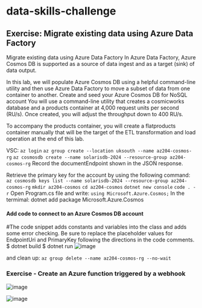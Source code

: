 # data-skills-challenge

## Exercise: Migrate existing data using Azure Data Factory

Migrate existing data using Azure Data Factory
In Azure Data Factory, Azure Cosmos DB is supported as a source of data ingest and as a target (sink) of data output.

In this lab, we will populate Azure Cosmos DB using a helpful command-line utility and then use Azure Data Factory to move a subset of data from one container to another.
Create and seed your Azure Cosmos DB for NoSQL account
You will use a command-line utility that creates a cosmicworks database and a products container at 4,000 request units per second (RU/s). Once created, you will adjust the throughput down to 400 RU/s.

To accompany the products container, you will create a flatproducts container manually that will be the target of the ETL transformation and load operation at the end of this lab.

VSC: `az login`
`az group create --location uksouth --name az204-cosmos-rg`
`az cosmosdb create --name solarisdb-2024 --resource-group az204-cosmos-rg`
Record the documentEndpoint shown in the JSON response.

Retrieve the primary key for the account by using the following command:
`az cosmosdb keys list --name solarisdb-2024 --resource-group az204-cosmos-rg`
`mkdir az204-cosmos`
`cd az204-cosmos`
`dotnet new console`
`code . -r`
Open Program.cs file and write: `using Microsoft.Azure.Cosmos;`
In the termimal:
dotnet add package Microsoft.Azure.Cosmos

#### Add code to connect to an Azure Cosmos DB account
#The code snippet adds constants and variables into the class and adds some error checking. Be sure to replace the placeholder values for EndpointUri and PrimaryKey following the directions in the code comments.
$ dotnet build
$ dotnet run 
![image](https://github.com/ZCHAnalytics/data-skills-challenge/assets/146954022/580b6f74-2cf7-4c99-b9c3-2554bc263c7a)

and clean up:
`az group delete --name az204-cosmos-rg --no-wait`

### Exercise - Create an Azure function triggered by a webhook
![image](https://github.com/ZCHAnalytics/data-skills-challenge/assets/146954022/7f86ddea-6ace-4b33-adc5-c2e0db02fdda)


![image](https://github.com/ZCHAnalytics/data-skills-challenge/assets/146954022/dfb5cbca-2325-4882-9459-3aadbb3963c3)
